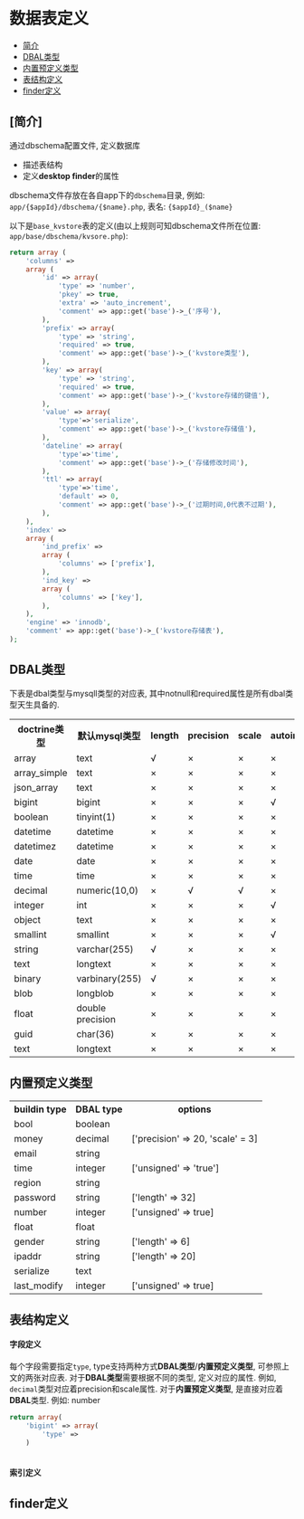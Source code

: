 # 数据表定义

- [简介](#introduction)
- [DBAL类型](#dabl-types)
- [内置预定义类型](#buildin-types)
- [表结构定义](#table-define)
- [finder定义](#finder-define)

<a name="introduction"></a>
## [简介]
  通过dbschema配置文件, 定义数据库

  - 描述表结构
  - 定义**desktop finder**的属性

dbschema文件存放在各自app下的`dbschema`目录, 例如: `app/{$appId}/dbschema/{$name}.php`, 表名: `{$appId}_($name}`

以下是`base_kvstore`表的定义(由以上规则可知dbschema文件所在位置: `app/base/dbschema/kvsore.php`):

```php
return array (
    'columns' => 
    array (
        'id' => array(
            'type' => 'number',
            'pkey' => true,
            'extra' => 'auto_increment',
            'comment' => app::get('base')->_('序号'),
        ),
        'prefix' => array(
            'type' => 'string',
            'required' => true,
            'comment' => app::get('base')->_('kvstore类型'),
        ),
        'key' => array(
            'type' => 'string',
            'required' => true,
            'comment' => app::get('base')->_('kvstore存储的键值'),
        ),
        'value' => array(
            'type'=>'serialize',
            'comment' => app::get('base')->_('kvstore存储值'),
        ),
        'dateline' => array(
            'type'=>'time',
            'comment' => app::get('base')->_('存储修改时间'),
        ),
        'ttl' => array(
            'type'=>'time',
            'default' => 0,
            'comment' => app::get('base')->_('过期时间,0代表不过期'),
        ),
    ),
    'index' => 
    array (
        'ind_prefix' => 
        array (
            'columns' => ['prefix'],
        ),
        'ind_key' => 
        array (
            'columns' => ['key'],
        ),
    ),
    'engine' => 'innodb',
    'comment' => app::get('base')->_('kvstore存储表'),
);
```

<a name="dbal-types"></a>
## DBAL类型

下表是dbal类型与mysqll类型的对应表, 其中notnull和required属性是所有dbal类型天生具备的.
 
<table width="100%">
    <tr>
        <th>doctrine类型</th>
        <th>默认mysql类型</td>
        <th>length</th>
        <th>precision</th>
        <th>scale</th>
        <th>autoincrement</th>
        <th>unsigned</th>
        <th>fixed</th>
    </tr>
    <tr>
        <td>array</td>
        <td>text</td>
        <td>√</td>
        <td>×</td>
        <td>×</td>
        <td>×</td>
        <td>×</td>
        <td>×</td>
    </tr>
    <tr>
        <td>array_simple</td>
        <td>text</td>
        <td>×</td>
        <td>×</td>        
        <td>×</td>
        <td>×</td>
        <td>×</td>
        <td>×</td>
    </tr>
    <tr>
        <td>json_array</td>
        <td>text</td>
        <td>×</td>
        <td>×</td>        
        <td>×</td>
        <td>×</td>
        <td>×</td>
        <td>×</td>
    </tr>
    <tr>
        <td>bigint</td>
        <td>bigint</td>
        <td>×</td>
        <td>×</td>
        <td>×</td>
        <td>√</td>
        <td>√</td>
        <td>×</td>
    </tr>
    <tr>
        <td>boolean</td>
        <td>tinyint(1)</td>
        <td>×</td>
        <td>×</td>
        <td>×</td>
        <td>×</td>
        <td>×</td>
        <td>×</td>
    </tr>
    <tr>
        <td>datetime</td>
        <td>datetime</td>
        <td>×</td>
        <td>×</td>
        <td>×</td>
        <td>×</td>
        <td>×</td>
        <td>×</td>
    </tr>
    <tr>
        <td>datetimez</td>
        <td>datetime</td>
        <td>×</td>
        <td>×</td>
        <td>×</td>
        <td>×</td>
        <td>×</td>
        <td>×</td>
    </tr>
    <tr>
        <td>date</td>
        <td>date</td>
        <td>×</td>
        <td>×</td>
        <td>×</td>
        <td>×</td>
        <td>×</td>
        <td>×</td>
    </tr>
    <tr>
        <td>time</td>
        <td>time</td>
        <td>×</td>
        <td>×</td>
        <td>×</td>
        <td>×</td>
        <td>×</td>
        <td>×</td>
    </tr>
    <tr>
        <td>decimal</td>
        <td>numeric(10,0)</td>
        <td>×</td>
        <td>√</td>
        <td>√</td>
        <td>×</td>
        <td>×</td>
        <td>×</td>
    </tr>    
    <tr>
        <td>integer</td>
        <td>int</td>
        <td>×</td>
        <td>×</td>
        <td>×</td>
        <td>√</td>
        <td>√</td>
        <td>×</td>        
    </tr>
    <tr>
        <td>object</td>
        <td>text</td>
        <td>×</td>
        <td>×</td>
        <td>×</td>
        <td>×</td>
        <td>×</td>
        <td>×</td>
    </tr>
    <tr>
        <td>smallint</td>
        <td>smallint</td>
        <td>×</td>
        <td>×</td>
        <td>×</td>
        <td>√</td>
        <td>√</td>
        <td>×</td>        
    </tr>
    <tr>
        <td>string</td>
        <td>varchar(255)</td>
        <td>√</td>
        <td>×</td>
        <td>×</td>
        <td>×</td>
        <td>×</td>
        <td>√</td>
    </tr>
    <tr>
        <td>text</td>
        <td>longtext</td>
        <td>×</td>
        <td>×</td>
        <td>×</td>
        <td>×</td>
        <td>×</td>
        <td>×</td>
    </tr>
    <tr>
        <td>binary</td>
        <td>varbinary(255)</td>
        <td>√</td>
        <td>×</td>
        <td>×</td>
        <td>×</td>
        <td>×</td>
        <td>√</td>
    </tr>
    <tr>
        <td>blob</td>
        <td>longblob</td>
        <td>×</td>
        <td>×</td>
        <td>×</td>
        <td>×</td>
        <td>×</td>
        <td>×</td>
    </tr>
    <tr>
        <td>float</td>
        <td>double precision</td>
        <td>×</td>
        <td>×</td>
        <td>×</td>
        <td>×</td>
        <td>×</td>
        <td>×</td>
    </tr>
    <tr>
        <td>guid</td>
        <td>char(36)</td>
        <td>×</td>
        <td>×</td>
        <td>×</td>
        <td>×</td>
        <td>×</td>
        <td>×</td>
    </tr>
    <tr>
        <td>text</td>
        <td>longtext</td>
        <td>×</td>
        <td>×</td>
        <td>×</td>
        <td>×</td>
        <td>×</td>
        <td>×</td>
    </tr>    
</table>

<a name="buildin-types"></a>
## 内置预定义类型

<table width="100%">
    <tr>
        <th>buildin type</th>
        <th>DBAL type</td>
        <th>options</th>
    </tr>
    <tr>
        <td>bool</td>
        <td>boolean</td>
        <td></td>
    </tr>
    <tr>
        <td>money</td>
        <td>decimal</td>
        <td>['precision' => 20, 'scale' = 3]</td>
    </tr>
    <tr>
        <td>email</td>
        <td>string</td>
        <td></td>
    </tr>
    <tr>
        <td>time</td>
        <td>integer</td>
        <td>['unsigned' => 'true']</td>
    </tr>
    <tr>
        <td>region</td>
        <td>string</td>
        <td></td>
    </tr>
    <tr>
        <td>password</td>
        <td>string</td>
        <td>['length' => 32]</td>
    </tr>
    <tr>
        <td>number</td>
        <td>integer</td>
        <td>['unsigned'  => true]</td>
    </tr>
    <tr>
        <td>float</td>
        <td>float</td>
        <td></td>
    </tr>
    <tr>
        <td>gender</td>
        <td>string</td>
        <td>['length' => 6]</td>
    </tr>
    <tr>
        <td>ipaddr</td>
        <td>string</td>
        <td>['length' => 20]</td>
    </tr>
    <tr>
        <td>serialize</td>
        <td>text</td>
        <td></td>
    </tr>
    <tr>
        <td>last_modify</td>
        <td>integer</td>
        <td>['unsigned' => true]</td>
    </tr>
</table>


<a name="table-define"></a>
## 表结构定义
#### 字段定义

每个字段需要指定`type`, type支持两种方式**DBAL类型**/**内置预定义类型**, 可参照上文的两张对应表. 对于**DBAL类型**需要根据不同的类型, 定义对应的属性. 例如, `decimal`类型对应着precision和scale属性. 对于**内置预定义类型**, 是直接对应着**DBAL**类型. 例如: number

```php
return array(
    'bigint' => array(
        'type' => 
    )
    
```
#### 索引定义

<a name="finder-define"></a>
## finder定义



